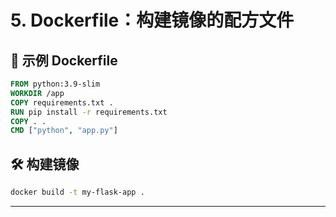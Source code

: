 # 5. Dockerfile：构建镜像的配方文件

## 📝 示例 Dockerfile

```Dockerfile
FROM python:3.9-slim
WORKDIR /app
COPY requirements.txt .
RUN pip install -r requirements.txt
COPY . .
CMD ["python", "app.py"]
```

## 🛠️ 构建镜像

```bash
docker build -t my-flask-app .
```

---